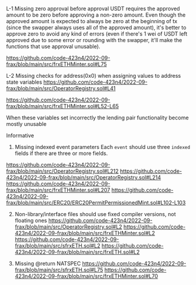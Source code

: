 L-1 Missing zero approval before approval
USDT requires the approved amount to be zero before approving a non-zero amount. Even though the approved amount is expected to always be zero at the beginning of tx (since the swapper always uses all of the approved amount), it's better to approve zero to avoid any kind of errors (even if there's 1 wei of USDT left approved due to some error or rounding with the swapper, it'll make the functions that use approval unusable).

https://github.com/code-423n4/2022-09-frax/blob/main/src/frxETHMinter.sol#L75

L-2  Missing checks for address(0x0) when assigning values to address state variables
https://github.com/code-423n4/2022-09-frax/blob/main/src/OperatorRegistry.sol#L41

https://github.com/code-423n4/2022-09-frax/blob/main/src/frxETHMinter.sol#L52-L65

When these variables set incorrectly the lending pair functionality become mostly unusable

Informative

1.  Missing indexed event parameters
Each `event` should use three `indexed`  fields if there are three or more fields.

https://github.com/code-423n4/2022-09-frax/blob/main/src/OperatorRegistry.sol#L212
https://github.com/code-423n4/2022-09-frax/blob/main/src/OperatorRegistry.sol#L214
https://github.com/code-423n4/2022-09-frax/blob/main/src/frxETHMinter.sol#L207
https://github.com/code-423n4/2022-09-frax/blob/main/src/ERC20/ERC20PermitPermissionedMint.sol#L102-L103

2.  Non-library/interface files should use fixed compiler versions, not floating ones
https://github.com/code-423n4/2022-09-frax/blob/main/src/OperatorRegistry.sol#L2
https://github.com/code-423n4/2022-09-frax/blob/main/src/frxETHMinter.sol#L2
https://github.com/code-423n4/2022-09-frax/blob/main/src/sfrxETH.sol#L2
https://github.com/code-423n4/2022-09-frax/blob/main/src/frxETH.sol#L2

3. Missing @return NATSPEC
https://github.com/code-423n4/2022-09-frax/blob/main/src/sfrxETH.sol#L75
https://github.com/code-423n4/2022-09-frax/blob/main/src/frxETHMinter.sol#L70
